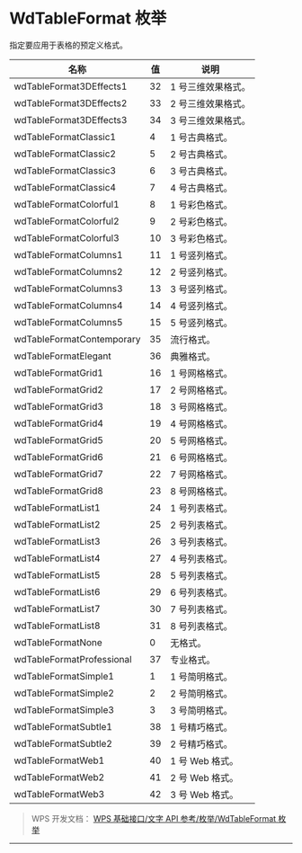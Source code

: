 # WdTableFormat 枚举

指定要应用于表格的预定义格式。

| 名称                      | 值  | 说明               |
|---------------------------|-----|--------------------|
| wdTableFormat3DEffects1   | 32  | 1 号三维效果格式。 |
| wdTableFormat3DEffects2   | 33  | 2 号三维效果格式。 |
| wdTableFormat3DEffects3   | 34  | 3 号三维效果格式。 |
| wdTableFormatClassic1     | 4   | 1 号古典格式。     |
| wdTableFormatClassic2     | 5   | 2 号古典格式。     |
| wdTableFormatClassic3     | 6   | 3 号古典格式。     |
| wdTableFormatClassic4     | 7   | 4 号古典格式。     |
| wdTableFormatColorful1    | 8   | 1 号彩色格式。     |
| wdTableFormatColorful2    | 9   | 2 号彩色格式。     |
| wdTableFormatColorful3    | 10  | 3 号彩色格式。     |
| wdTableFormatColumns1     | 11  | 1 号竖列格式。     |
| wdTableFormatColumns2     | 12  | 2 号竖列格式。     |
| wdTableFormatColumns3     | 13  | 3 号竖列格式。     |
| wdTableFormatColumns4     | 14  | 4 号竖列格式。     |
| wdTableFormatColumns5     | 15  | 5 号竖列格式。     |
| wdTableFormatContemporary | 35  | 流行格式。         |
| wdTableFormatElegant      | 36  | 典雅格式。         |
| wdTableFormatGrid1        | 16  | 1 号网格格式。     |
| wdTableFormatGrid2        | 17  | 2 号网格格式。     |
| wdTableFormatGrid3        | 18  | 3 号网格格式。     |
| wdTableFormatGrid4        | 19  | 4 号网格格式。     |
| wdTableFormatGrid5        | 20  | 5 号网格格式。     |
| wdTableFormatGrid6        | 21  | 6 号网格格式。     |
| wdTableFormatGrid7        | 22  | 7 号网格格式。     |
| wdTableFormatGrid8        | 23  | 8 号网格格式。     |
| wdTableFormatList1        | 24  | 1 号列表格式。     |
| wdTableFormatList2        | 25  | 2 号列表格式。     |
| wdTableFormatList3        | 26  | 3 号列表格式。     |
| wdTableFormatList4        | 27  | 4 号列表格式。     |
| wdTableFormatList5        | 28  | 5 号列表格式。     |
| wdTableFormatList6        | 29  | 6 号列表格式。     |
| wdTableFormatList7        | 30  | 7 号列表格式。     |
| wdTableFormatList8        | 31  | 8 号列表格式。     |
| wdTableFormatNone         | 0   | 无格式。           |
| wdTableFormatProfessional | 37  | 专业格式。         |
| wdTableFormatSimple1      | 1   | 1 号简明格式。     |
| wdTableFormatSimple2      | 2   | 2 号简明格式。     |
| wdTableFormatSimple3      | 3   | 3 号简明格式。     |
| wdTableFormatSubtle1      | 38  | 1 号精巧格式。     |
| wdTableFormatSubtle2      | 39  | 2 号精巧格式。     |
| wdTableFormatWeb1         | 40  | 1 号 Web 格式。    |
| wdTableFormatWeb2         | 41  | 2 号 Web 格式。    |
| wdTableFormatWeb3         | 42  | 3 号 Web 格式。    |

> WPS 开发文档： [WPS 基础接口/文字 API 参考/枚举/WdTableFormat 枚举](https://qn.cache.wpscdn.cn/encs/doc/office_v19/topics/WPS%20%E5%9F%BA%E7%A1%80%E6%8E%A5%E5%8F%A3/%E6%96%87%E5%AD%97%20API%20%E5%8F%82%E8%80%83/%E6%9E%9A%E4%B8%BE/WdTableFormat%20%E6%9E%9A%E4%B8%BE.html)

------------------------------------------------------------------------
